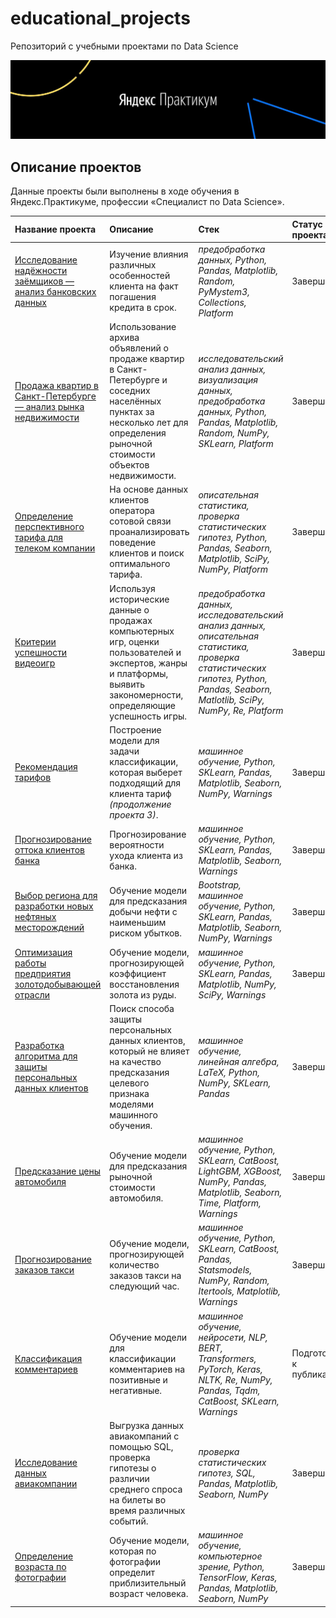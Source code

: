 # educational_projects
 Репозиторий с учебными проектами по Data Science

[![Practicum Logo](practicum_logo.jpg "Yandex.Practicum logo")](https://praktikum.yandex.ru/)

## Описание проектов

Данные проекты были выполнены в ходе обучения в Яндекс.Практикуме, профессии «Специалист по Data Science».

| Название проекта | Описание | Стек | Статус проекта |
| :---------------------- | :---------------------- | :---------------------- | :---------------------- |
| [Исследование надёжности заёмщиков — анализ банковских данных](01_bank_clients_reliability) | Изучение влияния различных особенностей клиента на факт погашения кредита в срок. | *предобработка данных, Python, Pandas, Matplotlib, Random, PyMystem3, Collections, Platform* | Завершён |
| [Продажа квартир в Санкт-Петербурге — анализ рынка недвижимости](02_real_estate_spb) | Использование архива объявлений о продаже квартир в Санкт-Петербурге и соседних населённых пунктах за несколько лет для определения рыночной стоимости объектов недвижимости. | *исследовательский анализ данных, визуализация данных, предобработка данных, Python, Pandas, Matplotlib, Random, NumPy, SKLearn, Platform* | Завершён |
| [Определение перспективного тарифа для телеком компании](03_mobile_tariffs) | На основе данных клиентов оператора сотовой связи проанализировать поведение клиентов и поиск оптимального тарифа. | *описательная статистика, проверка статистических гипотез, Python, Pandas, Seaborn, Matplotlib, SciPy, NumPy, Platform* | Завершён |
| [Критерии успешности видеоигр](04_games) | Используя исторические данные о продажах компьютерных игр, оценки пользователей и экспертов, жанры и платформы, выявить закономерности, определяющие успешность игры. | *предобработка данных, исследовательский анализ данных, описательная статистика, проверка статистических гипотез, Python, Pandas, Seaborn, Matlotlib, SciPy, NumPy, Re, Platform* | Завершён |
| [Рекомендация тарифов](05_mobile_tariffs_ML) | Построение модели для задачи классификации, которая выберет подходящий для клиента тариф *(продолжение проекта 3)*. | *машинное обучение, Python, SKLearn, Pandas, Matplotlib, Seaborn, NumPy, Warnings* | Завершён |
| [Прогнозирование оттока клиентов банка](06_bank_churn) | Прогнозирование вероятности ухода клиента из банка. | *машинное обучение, Python, SKLearn, Pandas, Matplotlib, Seaborn, Warnings* | Завершён |
| [Выбор региона для разработки новых нефтяных месторождений](07_oil_wells) | Обучение модели для предсказания добычи нефти с наименьшим риском убытков. | *Bootstrap, машинное обучение, Python, SKLearn, Pandas, Matplotlib, Seaborn, NumPy, Warnings* | Завершён |
| [Оптимизация работы предприятия золотодобывающей отрасли](08_gold_recovery) | Обучение модели, прогнозирующей коэффициент восстановления золота из руды. | *машинное обучение, Python, SKLearn, Pandas, Matplotlib, NumPy, SciPy, Warnings* | Завершён |
| [Разработка алгоритма для защиты персональных данных клиентов](09_data_encryption) | Поиск способа защиты персональных данных клиентов, который не влияет на качество предсказания целевого признака моделями машинного обучения. | *машинное обучение, линейная алгебра, LaTeX, Python, NumPy, SKLearn, Pandas* | Завершён |
| [Предсказание цены автомобиля](10_car_price) | Обучение модели для предсказания рыночной стоимости автомобиля. | *машинное обучение, Python, SKLearn, CatBoost, LightGBM, XGBoost, NumPy, Pandas, Matplotlib, Seaborn, Time, Platform, Warnings* | Завершён |
| [Прогнозирование заказов такси](11_taxi) | Обучение модели, прогнозирующей количество заказов такси на следующий час. | *машинное обучение, Python, SKLearn, CatBoost, Pandas, Statsmodels, NumPy, Random, Itertools,  Matplotlib, Warnings* | Завершён |
| [Классификация комментариев](12_nlp) | Обучение модели для классификации комментариев на позитивные и негативные. | *машинное обучение, нейросети, NLP, BERT, Transformers, PyTorch, Keras, NLTK, Re, NumPy, Pandas, Tqdm, CatBoost, SKLearn, Warnings* | Подготовка к публикации |
| [Исследование данных авиакомпании](13_airlines) | Выгрузка данных авиакомпаний с помощью SQL, проверка гипотезы о различии среднего спроса на билеты во время различных событий. | *проверка статистических гипотез, SQL, Pandas, Matplotlib, Seaborn, NumPy* | Завершён |
| [Определение возраста по фотографии](14_cv_age) | Обучение модели, которая по фотографии определит приблизительный возраст человека. | *машинное обучение, компьютерное зрение, Python, TensorFlow, Keras, Pandas, Matplotlib, Seaborn, NumPy* | Завершён |